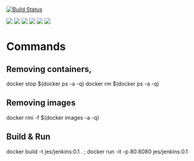 [![Build Status](https://travis-ci.org/jesstruck/jenkins-docker.svg?branch=master)](https://travis-ci.org/jesstruck/jenkins-docker)

![](https://img.shields.io/github/stars/jesstruck/jenkins-docker.svg)
![](https://img.shields.io/github/forks/jesstruck/jenkins-docker.svg)
![](https://img.shields.io/github/watchers/jesstruck/jenkins-docker.svg)
![](https://img.shields.io/github/tag/jesstruck/jenkins-docker.svg)
![](https://img.shields.io/github/release/jesstruck/jenkins-docker.svg)
![](https://img.shields.io/github/issues/jesstruck/jenkins-docker.svg)




# Commands
## Removing containers,
docker stop $(docker ps -a -q)
docker rm $(docker ps -a -q)

## Removing images
docker rmi -f $(docker images -a -q)

## Build & Run
docker build -t jes/jenkins:0.1 . ; docker run -it -p 80:8080 jes/jenkins:0.1
